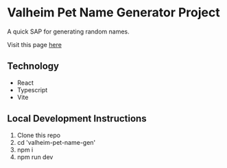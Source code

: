 # Valheim Pet Name Generator Project
A quick SAP for generating random names.

Visit this page [here](#)

## Technology
- React
- Typescript
- Vite

## Local Development Instructions
1. Clone this repo
2. cd 'valheim-pet-name-gen'
3. npm i
4. npm run dev
